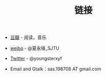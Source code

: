 ﻿---
layout: page
title: 链接
---

- [豆瓣](http://www.douban.com/people/youngster21/) - 阅读，音乐

- [weibo](http://weibo.com/u/1855563263) - @夏永锋_SJTU

- [Twitter](https://twitter.com/youngsterxyf) - @youngsterxyf

- Email and Gtalk：sas.198708 AT gmail.com
